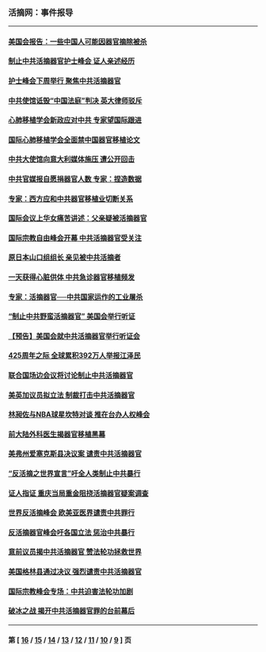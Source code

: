 ### 活摘网：事件报导
---
#### [美国会报告：一些中国人可能因器官摘除被杀](../../pages/nf5877/n13867964.md) 
#### [制止中共活摘器官护士峰会 证人亲述经历](../../pages/nf5877/n13859007.md) 
#### [护士峰会下周举行 聚焦中共活摘器官](../../pages/nf5877/n13855418.md) 
#### [中共使馆诋毁“中国法庭”判决 英大律师驳斥](../../pages/nf5877/n13833945.md) 
#### [心肺移植学会新政应对中共 专家望国际跟进](../../pages/nf5877/n13829043.md) 
#### [国际心肺移植学会全面禁中国器官移植论文](../../pages/nf5877/n13827785.md) 
#### [中共大使馆向意大利媒体施压 遭公开回击](../../pages/nf5877/n13826038.md) 
#### [中共官媒报自愿捐器官人数 专家：捏造数据](../../pages/nf5877/n13814130.md) 
#### [专家：西方应和中共器官移植业切断关系](../../pages/nf5877/n13772828.md) 
#### [国际会议上华女痛苦讲述：父亲疑被活摘器官](../../pages/nf5877/n13771583.md) 
#### [国际宗教自由峰会开幕 中共活摘器官受关注](../../pages/nf5877/n13769995.md) 
#### [原日本山口组组长 亲见被中共活摘者](../../pages/nf5877/n13767360.md) 
#### [一天获得心脏供体 中共急诊器官移植频发](../../pages/nf5877/n13764689.md) 
#### [专家：活摘器官──中共国家运作的工业屠杀](../../pages/nf5877/n13761178.md) 
#### [“制止中共野蛮活摘器官” 美国会举行听证](../../pages/nf5877/n13735831.md) 
#### [【预告】美国会就中共活摘器官举行听证会](../../pages/nf5877/n13732843.md) 
#### [425周年之际 全球累积392万人举报江泽民](../../pages/nf5877/n13719232.md) 
#### [联合国场边会议将讨论制止中共活摘器官](../../pages/nf5877/n13656361.md) 
#### [美英加议员拟立法 制裁打击中共活摘器官](../../pages/nf5877/n13430251.md) 
#### [林昶佐与NBA球星坎特对谈 推在台办人权峰会](../../pages/nf5877/n13414467.md) 
#### [前大陆外科医生揭器官移植黑幕](../../pages/nf5877/n13401416.md) 
#### [美弗州爱塞克斯县决议案 谴责中共活摘器官](../../pages/nf5877/n13320919.md) 
#### [“反活摘之世界宣言”吁全人类制止中共暴行](../../pages/nf5877/n13259730.md) 
#### [证人指证 重庆当局重金阻挠活摘器官疑案调查](../../pages/nf5877/n13259127.md) 
#### [世界反活摘峰会 欧美亚医界谴责中共罪行](../../pages/nf5877/n13253550.md) 
#### [反活摘器官峰会吁各国立法 惩治中共暴行](../../pages/nf5877/n13245052.md) 
#### [意前议员揭中共活摘器官 赞法轮功拯救世界](../../pages/nf5877/n13203445.md) 
#### [美国格林县通过决议 强烈谴责中共活摘器官](../../pages/nf5877/n13119367.md) 
#### [国际宗教峰会专场：中共迫害法轮功加剧](../../pages/nf5877/n13088279.md) 
#### [破冰之战 揭开中共活摘器官罪的台前幕后](../../pages/nf5877/n13082457.md) 

---
#### 第 [ [16](./16.md) / [15](./15.md) / [14](./14.md) / [13](./13.md) / [12](./12.md) / [11](./11.md) / [10](./10.md) / [9](./9.md) ] 页
